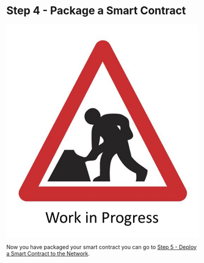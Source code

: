 # Step 4 - Package a Smart Contract

![Work in Progress](../images/wip.png)

Now you have packaged your smart contract you can go to [Step 5 - Deploy a Smart Contract to the  Network](../docs/deploysc.md).